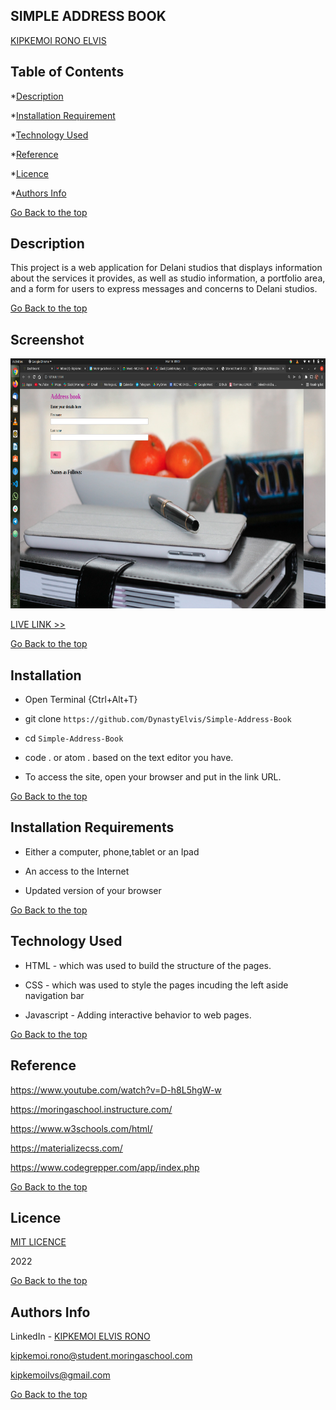 ## SIMPLE ADDRESS BOOK

[KIPKEMOI RONO ELVIS](https://github.com/DynastyElvis)



## Table of Contents

*[Description](#Description)


*[Installation Requirement](#Installation-Requirements)


*[Technology Used](#Technology-Used)


*[Reference](#Reference)


*[Licence](#Licence)


*[Authors Info](#Authors-Info)





[Go Back to the top](#SIMPLE-ADDRESS-BOOK)
## Description
This project is a web application for Delani studios that displays information about the services it provides, as well as studio information, a portfolio area, and a form for users to express messages and concerns to Delani studios.

[Go Back to the top](#SIMPLE-ADDRESS-BOOK)

## Screenshot
<img src="https://github.com/DynastyElvis/Simple-Address-Book/blob/main/Screenshot%20from%202022-03-16%2009-09-24.png" width="800px" height="400px">

[LIVE LINK >>](https://dynastyelvis.github.io/Delani-Studio/)



[Go Back to the top](#SIMPLE-ADDRESS-BOOK)

## Installation
* Open Terminal {Ctrl+Alt+T}

* git clone ```https://github.com/DynastyElvis/Simple-Address-Book```

* cd ```Simple-Address-Book```

* code . or atom . based on the text editor you have.

* To access the site, open your browser and put in the link URL.


[Go Back to the top](#SIMPLE-ADDRESS-BOOK)

## Installation Requirements

* Either a computer, phone,tablet or an Ipad

* An access to the Internet

* Updated version of your browser

[Go Back to the top](#SIMPLE-ADDRESS-BOOK)

## Technology Used
* HTML - which was used to build the structure of the pages.

* CSS - which was used to style the pages incuding the left aside navigation bar

* Javascript - Adding interactive behavior to web pages.

[Go Back to the top](#SIMPLE-ADDRESS-BOOK)

## Reference
https://www.youtube.com/watch?v=D-h8L5hgW-w

https://moringaschool.instructure.com/ 

https://www.w3schools.com/html/

https://materializecss.com/

https://www.codegrepper.com/app/index.php

[Go Back to the top](#SIMPLE-ADDRESS-BOOK)

## Licence

[MIT LICENCE](https://github.com/DynastyElvis/Simple-Address-Book/blob/main/LICENSE)

2022

[Go Back to the top](#SIMPLE-ADDRESS-BOOK)

## Authors Info
LinkedIn - [KIPKEMOI ELVIS RONO](https://www.linkedin.com/in/elvis-rono-aa3548209/)

kipkemoi.rono@student.moringaschool.com

kipkemoilvs@gmail.com

[Go Back to the top](#SIMPLE-ADDRESS-BOOK)


